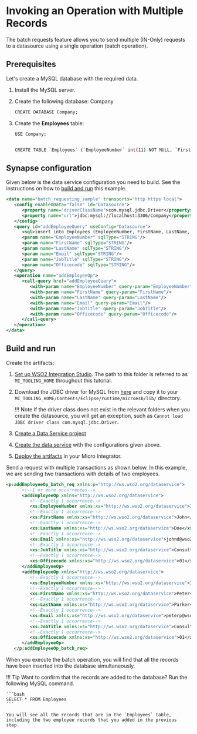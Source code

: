 # Invoking an Operation with Multiple Records

The batch requests feature allows you to send multiple (IN-Only)
requests to a datasource using a single operation (batch operation).

## Prerequisites

Let's create a MySQL database with the required data.

1.  Install the MySQL server.
2.  Create the following database: Company

    ```bash
    CREATE DATABASE Company;
    ```

3.  Create the **Employees** table:

    ```bash
    USE Company;


    CREATE TABLE `Employees` (`EmployeeNumber` int(11) NOT NULL, `FirstName` varchar(255) NOT NULL, `LastName` varchar(255) DEFAULT NULL, `Email` varchar(255) DEFAULT NULL, `JobTitle` varchar(255) DEFAULT NULL, `OfficeCode` int(11) NOT NULL, PRIMARY KEY (`EmployeeNumber`,`OfficeCode`));
    ```

## Synapse configuration

Given below is the data service configuration you need to build. See the instructions on how to [build and run](#build-and-run) this example.

```xml
<data name="batch_requesting_sample" transports="http https local">
   <config enableOData="false" id="Datasource">
      <property name="driverClassName">com.mysql.jdbc.Driver</property>
      <property name="url">jdbc:mysql://localhost:3306/Company</property>
   </config>
   <query id="addEmployeeQuery" useConfig="Datasource">
      <sql>insert into Employees (EmployeeNumber, FirstName, LastName, Email, JobTitle, OfficeCode) values(:EmployeeNumber,:FirstName,:LastName,:Email,:JobTitle,:Officecode)</sql>
      <param name="EmployeeNumber" sqlType="STRING"/>
      <param name="FirstName" sqlType="STRING"/>
      <param name="LastName" sqlType="STRING"/>
      <param name="Email" sqlType="STRING"/>
      <param name="JobTitle" sqlType="STRING"/>
      <param name="Officecode" sqlType="STRING"/>
   </query>
   <operation name="addEmployeeOp">
      <call-query href="addEmployeeQuery">
         <with-param name="EmployeeNumber" query-param="EmployeeNumber"/>
         <with-param name="FirstName" query-param="FirstName"/>
         <with-param name="LastName" query-param="LastName"/>
         <with-param name="Email" query-param="Email"/>
         <with-param name="JobTitle" query-param="JobTitle"/>
         <with-param name="Officecode" query-param="Officecode"/>
      </call-query>
   </operation>
</data>
```

## Build and run

Create the artifacts:

1. [Set up WSO2 Integration Studio](../../../../develop/installing-WSO2-Integration-Studio). The path to this folder is referred to as `MI_TOOLING_HOME` throughout this tutorial.
2. Download the JDBC driver for MySQL from [here](http://dev.mysql.com/downloads/connector/j/) and copy it to
    your `MI_TOOLING_HOME/Contents/Eclipse/runtime/microesb/lib/` directory.

    !!! Note
        If the driver class does not exist in the relevant folders when you create the datasource, you will get an exception, such as `Cannot load JDBC driver class com.mysql.jdbc.Driver`. 
        
3. [Create a Data Service project](../../../../develop/creating-projects/#data-services-project)
4. [Create the data service](../../../../develop/creating-artifacts/data-services/creating-data-services) with the configurations given above.
5. [Deploy the artifacts](../../../../develop/deploy-and-run) in your Micro Integrator. 

Send a request with multiple transactions as shown below. In this example, we are sending two transactions with details of two employees.

```xml
<p:addEmployeeOp_batch_req xmlns:p="http://ws.wso2.org/dataservice">
      <!--1 or more occurrences-->
      <addEmployeeOp xmlns="http://ws.wso2.org/dataservice">
         <!--Exactly 1 occurrence-->
         <xs:EmployeeNumber xmlns:xs="http://ws.wso2.org/dataservice">1002</xs:EmployeeNumber>
         <!--Exactly 1 occurrence-->
         <xs:FirstName xmlns:xs="http://ws.wso2.org/dataservice">John</xs:FirstName>
         <!--Exactly 1 occurrence-->
         <xs:LastName xmlns:xs="http://ws.wso2.org/dataservice">Doe</xs:LastName>
         <!--Exactly 1 occurrence-->
         <xs:Email xmlns:xs="http://ws.wso2.org/dataservice">johnd@wso2.com</xs:Email>
         <!--Exactly 1 occurrence-->
         <xs:JobTitle xmlns:xs="http://ws.wso2.org/dataservice">Consultant</xs:JobTitle>
         <!--Exactly 1 occurrence-->
         <xs:Officecode xmlns:xs="http://ws.wso2.org/dataservice">01</xs:Officecode>
      </addEmployeeOp>
      <addEmployeeOp xmlns="http://ws.wso2.org/dataservice">
         <!--Exactly 1 occurrence-->
         <xs:EmployeeNumber xmlns:xs="http://ws.wso2.org/dataservice">1004</xs:EmployeeNumber>
         <!--Exactly 1 occurrence-->
         <xs:FirstName xmlns:xs="http://ws.wso2.org/dataservice">Peter</xs:FirstName>
         <!--Exactly 1 occurrence-->
         <xs:LastName xmlns:xs="http://ws.wso2.org/dataservice">Parker</xs:LastName>
         <!--Exactly 1 occurrence-->
         <xs:Email xmlns:xs="http://ws.wso2.org/dataservice">peterp@wso2.com</xs:Email>
         <!--Exactly 1 occurrence-->
         <xs:JobTitle xmlns:xs="http://ws.wso2.org/dataservice">Consultant</xs:JobTitle>
         <!--Exactly 1 occurrence-->
         <xs:Officecode xmlns:xs="http://ws.wso2.org/dataservice">01</xs:Officecode>
      </addEmployeeOp>
   </p:addEmployeeOp_batch_req>
```

When you execute the batch operation, you will find that all the records have been inserted into the database simultaneously.

!!! Tip
    Want to confirm that the records are added to the database? Run the following MySQL command.
    
    ```bash
    SELECT * FROM Employees
    ```
        
    You will see all the records that are in the `Employees` table, including the two employee records that you added in the previous step.  